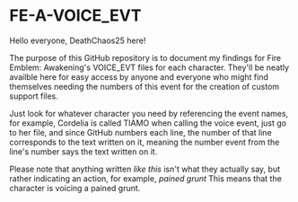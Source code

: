# FE-A-VOICE_EVT

Hello everyone, DeathChaos25 here!

The purpose of this GitHub repository is to document my findings for Fire Emblem: Awakening's VOICE_EVT files for each character.
They'll be neatly availble here for easy access by anyone and everyone who might find themselves needing
the numbers of this event for the creation of custom support files.

Just look for whatever character you need by referencing the event names, for example, Cordelia is called TIAMO when calling the voice event, just go to her file, and since GitHub numbers each line, the number of that line corresponds to the text written on it, meaning the number event from the line's number says the text written on it.

Please note that anything written *like this* isn't what they actually say, but rather indicating an action, for example,
*pained grunt*
This means that the character is voicing a pained grunt.

